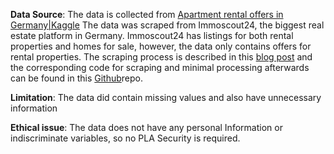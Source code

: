 **Data Source**: The data is collected from [Apartment rental offers in Germany|Kaggle](https://www.kaggle.com/datasets/corrieaar/apartment-rental-offers-in-germany?resource=download) The data was scraped from Immoscout24, the biggest real estate platform in Germany. Immoscout24 has listings for both rental properties and homes for sale, however, the data only contains offers for rental properties. The scraping process is described in this [blog post](https://www.samples-of-thoughts.com/2018/scraping-the-web-or-how-to-find-a-flat/) and the corresponding code for scraping and minimal processing afterwards can be found in this [Github](https://www.samples-of-thoughts.com/2018/scraping-the-web-or-how-to-find-a-flat/)repo.

**Limitation**: The data did contain missing values and also have unnecessary information

**Ethical issue**: The data does not have any personal Information or indiscriminate variables, so no PLA Security is required.
